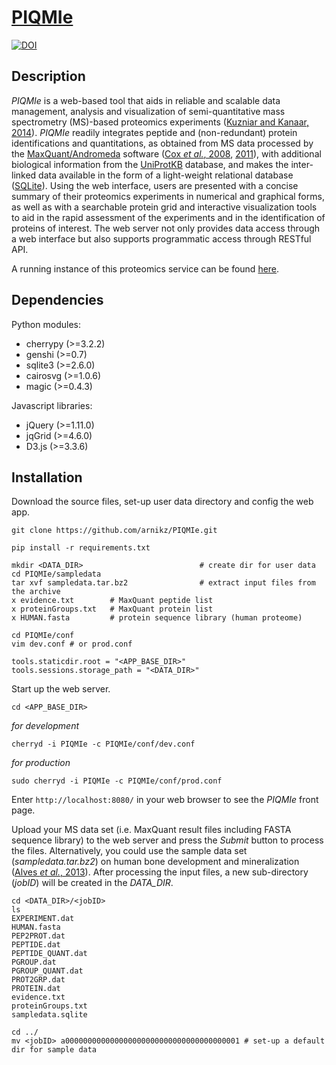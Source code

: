 [PIQMIe](http://piqmie.biotools.nl)
=======
[![DOI](https://zenodo.org/badge/42406525.svg)](https://zenodo.org/badge/latestdoi/42406525)

Description
-----------
*PIQMIe* is a web-based tool that aids in reliable and scalable data management, analysis and visualization of semi-quantitative mass spectrometry (MS)-based proteomics experiments ([Kuzniar and Kanaar, 2014](http://www.ncbi.nlm.nih.gov/pubmed/24861615)). *PIQMIe* readily integrates peptide and (non-redundant) protein identifications and quantitations, as obtained from MS data processed by the [MaxQuant/Andromeda](http://maxquant.org) software ([Cox *et al.*, 2008](http://www.ncbi.nlm.nih.gov/pubmed/19029910), [2011](http://www.ncbi.nlm.nih.gov/pubmed/21254760)), with additional biological information from the [UniProtKB](http://www.uniprot.org/) database, and makes the inter-linked data available in the form of a light-weight relational database ([SQLite](http://sqlite.org/)). Using the web interface, users are presented with a concise summary of their proteomics experiments in numerical and graphical forms, as well as with a searchable protein grid and interactive visualization tools to aid in the rapid assessment of the experiments and in the identification of proteins of interest. The web server not only provides data access through a web interface but also supports programmatic access through RESTful API.

A running instance of this proteomics service can be found [here](http://piqmie.biotools.nl).

Dependencies
------------
Python modules:	
+ cherrypy (>=3.2.2)
+ genshi (>=0.7)
+ sqlite3 (>=2.6.0)
+ cairosvg (>=1.0.6)
+ magic (>=0.4.3)

Javascript libraries:
+ jQuery (>=1.11.0)
+ jqGrid (>=4.6.0)
+ D3.js (>=3.3.6)

Installation
------------

Download the source files, set-up user data directory and config the web app.
```
git clone https://github.com/arnikz/PIQMIe.git
```

```
pip install -r requirements.txt
```

```
mkdir <DATA_DIR>                          # create dir for user data
cd PIQMIe/sampledata
tar xvf sampledata.tar.bz2                # extract input files from the archive
x evidence.txt        # MaxQuant peptide list
x proteinGroups.txt   # MaxQuant protein list
x HUMAN.fasta         # protein sequence library (human proteome)
```

```
cd PIQMIe/conf
vim dev.conf # or prod.conf

tools.staticdir.root = "<APP_BASE_DIR>"
tools.sessions.storage_path = "<DATA_DIR>"
```

Start up the web server.

```
cd <APP_BASE_DIR>
```

*for development*

```
cherryd -i PIQMIe -c PIQMIe/conf/dev.conf
```

*for production*

```
sudo cherryd -i PIQMIe -c PIQMIe/conf/prod.conf
```

Enter `http://localhost:8080/` in your web browser to see the *PIQMIe* front page.

Upload your MS data set (i.e. MaxQuant result files including FASTA sequence library) to the web server and press the *Submit* button to process the files. Alternatively, you could use the sample data set (*sampledata.tar.bz2*) on human bone development and mineralization ([Alves *et al.*, 2013](http://www.ncbi.nlm.nih.gov/pubmed/23781072)). After processing the input files, a new sub-directory (*jobID*) will be created in the *DATA_DIR*.

```
cd <DATA_DIR>/<jobID>
ls
EXPERIMENT.dat
HUMAN.fasta
PEP2PROT.dat
PEPTIDE.dat
PEPTIDE_QUANT.dat
PGROUP.dat
PGROUP_QUANT.dat
PROT2GRP.dat
PROTEIN.dat
evidence.txt
proteinGroups.txt
sampledata.sqlite
```

```
cd ../
mv <jobID> a000000000000000000000000000000000000001 # set-up a default dir for sample data
```


